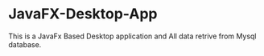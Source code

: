 # JavaFX-Desktop-App
This is a JavaFx Based Desktop application and All data retrive from Mysql database.
